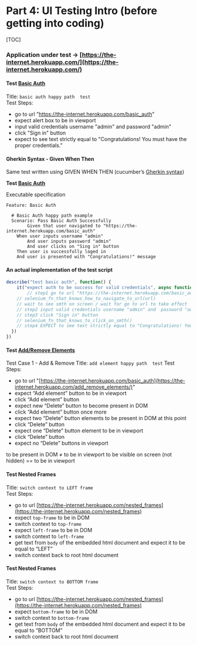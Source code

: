 # Part 4: UI Testing Intro (before getting into coding)

[TOC]

### Application under test → [https://the-internet.herokuapp.com/](https://the-internet.herokuapp.com/)

#### **Test [Basic Auth](https://the-internet.herokuapp.com/basic_auth)** 

Title: `basic auth happy path  test`  
Test Steps:   
- go to url "https://the-internet.herokuapp.com/basic_auth"
- expect alert box to be in viewport
- input valid credentials username "admin" and  password "admin"
- click "Sign in" button
- expect to see text strictly equal to "Congratulations! You must have the proper credentials."

#### Gherkin Syntax - Given When Then 

Same test written using GIVEN WHEN THEN (cucumber’s [Gherkin syntax](https://cucumber.io/docs/gherkin/reference/))

**Test [Basic Auth](https://the-internet.herokuapp.com/basic_auth)** 

Executable specification   
```gherkin
Feature: Basic Auth

  # Basic Auth happy path example  
  Scenario: Pass Basic Auth Successfully 
		Given that user navigated to "https://the-internet.herokuapp.com/basic_auth"
    When user inputs username "admin"
		And user inputs password "admin"
		And user clicks on "Sing in" button
    Then user is successfully loged in
    And user is presented with "Congratulations!" message
```

#### An actual implementation of the test script 

```jsx
describe("test basic auth", function() {
	it("expect auth to be success for valid credentials", async function() {
		// step1 go to url "https://the-internet.herokuapp.com/basic_auth"
    // selenium_fn_that_knows_how_to_navigate_to_url(url) 
    // wait to see smth on screen / wait for go to url to take effect 
    // step2 input valid credentials username "admin" and  password "admin"
    // step3 click "Sign in" button 
    // selenium_fn_that_knows_to_click_on_smth()
    // step4 EXPECT to see text strictly equal to "Congratulations! You must have the proper credentials."
  })
})
```

#### **Test** [Add/Remove Elements](https://the-internet.herokuapp.com/add_remove_elements/)

Test Case 1 - Add & Remove 
Title: `add element happy path  test`
Test Steps: 
- go to url "[https://the-internet.herokuapp.com/basic_auth](https://the-internet.herokuapp.com/add_remove_elements/)"
- expect   “Add element” button to be in viewport
- click “Add element” button
- expect new “Delete” button to become present in DOM
- click “Add element” button once more
- expect two “Delete” button elements to be present in DOM at this point
- click “Delete” button
- expect one “Delete” button element to be in viewport
- click “Delete” button
- expect no “Delete” buttons in viewport

to be present in DOM ≠ to be in viewport 
to be visible on screen (not hidden) == to be in viewport 

#### **Test Nested Frames** 

Title: `switch context to LEFT frame`  
Test Steps:   
- go to url [https://the-internet.herokuapp.com/nested_frames](https://the-internet.herokuapp.com/nested_frames)
- expect `top-frame` to be in DOM
- switch context to `top-frame`
- expect `left-frame` to be in DOM
- switch context to `left-frame`
- get text from `body` of the embedded html document and expect it to be equal to “LEFT”
- switch context back to root html document

#### **Test Nested Frames** 

Title: `switch context to BOTTOM frame`  
Test Steps:   
- go to url [https://the-internet.herokuapp.com/nested_frames](https://the-internet.herokuapp.com/nested_frames)
- expect `bottom-frame` to be in DOM
- switch context to `bottom-frame`
- get text from `body` of the embedded html document and expect it to be equal to “BOTTOM”
- switch context back to root html document